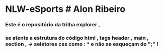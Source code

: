 # NLW-eSports  # Alon Ribeiro 

### Este  é o repositório da trilha explorer ,
### se atente a estrutura do código html , tags header , main , section , -> seletores css como : *  e não se esqueçam do ";" ! 

